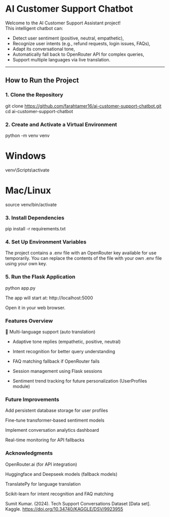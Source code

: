 # AI Customer Support Chatbot

Welcome to the AI Customer Support Assistant project!  
This intelligent chatbot can:
- Detect user sentiment (positive, neutral, empathetic),
- Recognize user intents (e.g., refund requests, login issues, FAQs),
- Adapt its conversational tone,
- Automatically fall back to OpenRouter API for complex queries,
- Support multiple languages via live translation.

---

## How to Run the Project

### 1. Clone the Repository

git clone https://github.com/farahtamer16/ai-customer-support-chatbot.git
cd ai-customer-support-chatbot

### 2. Create and Activate a Virtual Environment

python -m venv venv

# Windows
venv\Scripts\activate

# Mac/Linux
source venv/bin/activate

### 3. Install Dependencies

pip install -r requirements.txt

### 4. Set Up Environment Variables
The project contains a .env file with an OpenRouter key available for use temporarily. You can replace the contents of the file with your own .env file using your own key.

### 5. Run the Flask Application

python app.py

The app will start at:
http://localhost:5000

Open it in your web browser.

### Features Overview
💬 Multi-language support (auto translation)

- Adaptive tone replies (empathetic, positive, neutral)

- Intent recognition for better query understanding

- FAQ matching fallback if OpenRouter fails

- Session management using Flask sessions

- Sentiment trend tracking for future personalization (UserProfiles module)

### Future Improvements
Add persistent database storage for user profiles

Fine-tune transformer-based sentiment models

Implement conversation analytics dashboard

Real-time monitoring for API fallbacks

### Acknowledgments
OpenRouter.ai (for API integration)

Huggingface and Deepseek models (fallback models)

TranslatePy for language translation

Scikit-learn for intent recognition and FAQ matching

Sumit Kumar. (2024). Tech Support Conversations Dataset [Data set]. Kaggle. https://doi.org/10.34740/KAGGLE/DSV/9923955


